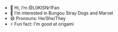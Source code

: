 - 👋 Hi, I’m @L0KISNr1Fan
- 👀 I’m interested in Bungou Stray Dogs and Marvel
- 😄 Pronouns: He/She/They
- ⚡ Fun fact: I'm good at origami


